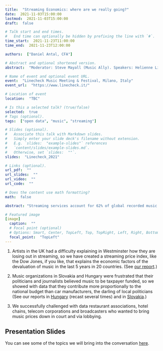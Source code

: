 ```yaml
---
title:  "Streaming Economics: where are we really going?"
date:  2021-11-03T15:00:00  
lastmod:  2021-11-03T15:00:00  
draft:  false

# Talk start and end times.
#   End time can optionally be hidden by prefixing the line with `#`.
time_start:  2021-11-23T11:00:00  
time_end:  2021-11-23T12:00:00  

authors:  ["Daniel Antal, CFA"]

# Abstract and optional shortened version.
abstract:  "Moderator: Steve Mayall (Music Ally). Speakers: Helienne Lindvall, Enzo Mazza (President of FIMI), and Daniel Antal, CFA (Digital Music Observatory, Reprex)."

# Name of event and optional event URL.
event:  "Linecheck Music Meeting & Festival, Milano, Italy"
event_url:  "https://www.linecheck.it/"

# Location of event
location:  "TBC"

# Is this a selected talk? (true/false)
selected:  true
# Tags (optional).
tags:  ["open data", "music", "streaming"]

# Slides (optional).
#   Associate this talk with Markdown slides.
#   Simply enter your slide deck's filename without extension.
#   E.g. `slides:  "example-slides"` references 
#   `content/slides/example-slides.md`.
#   Otherwise, set `slides:  ""`.
slides:  "Linecheck_2021"

# Links (optional).
url_pdf:  ""
url_slides:  ""
url_video:  ""
url_code:  ""

# Does the content use math formatting?
math:  false

abstract: "Streaming services account for 62% of global recorded music revenue, making them by far the most popular medium for listeners. Digital revenue has been steadily increasing, mainly due to subscriptions and ad-supported streams, but low margins for artists and musicians mean this is just not enough. There is a need to rethink a fairer, more sustainable streaming business model, starting with the role of DSPs, catalog management and intellectual property rights. How can streaming economies be a real source of revenue for artists? What aspects matter most within these economies?"

# Featured image
[image]
  caption:  ""
  # Focal point (optional)
  # Options: Smart, Center, TopLeft, Top, TopRight, Left, Right, BottomLeft, Bottom, BottomRight
  focal_point:  "TopLeft"
---
```


1.	Artists in the UK had a difficulty explaining in Westminster how they are losing out in streaming, so we have created a streaming price index, like the Dow Jones, if you like, that explains the economic factors of the devaluation of music in the last 5 years in 20 countries. (See [our report](https://music.dataobservatory.eu/publication/mce_empirical_streaming_2021/).)

2.	Music organizations in Slovakia and Hungary were frustrated that their politicians and journalists believed music to be taxpayer funded, so we showed with data that they contribute more proportionally to the national budget than car manufacturers, the darling of local politicians (See our reports in [Hungary](https://music.dataobservatory.eu/publication/hungary_music_industry_2014/) (recast several times) and in [Slovakia](https://music.dataobservatory.eu/publication/slovak_music_industry_2019/).)

3.	We successfully challenged with data restaurant associations, hotel chains, telecom corporations and broadcasters who wanted to bring music prices down in court and via lobbying.

## Presentation Slides

You can see some of the topics we will bring into the conversation [here](https://reprex.nl/slides/linecheck_2021/#/).
